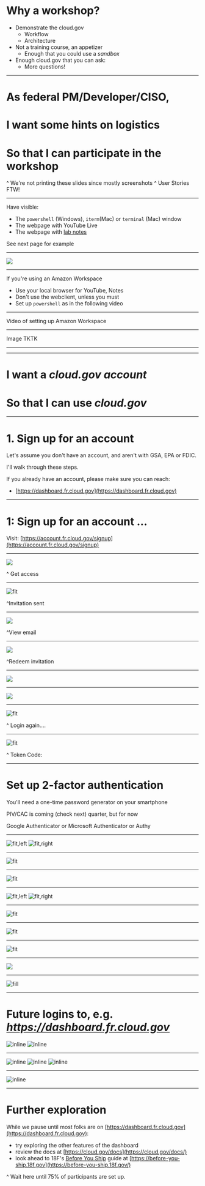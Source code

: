 <!-- 
This deck is a separate file since it's mostly screenshots, and shouldn't be printed with the rest of the notes (at least, not at the same size)

NB: These slide are inspired/influenced by https://basics-workshop.cfapps.io & https://github.com/cloudfoundry/summit-training-classes

Notes from dry-run:

- Everyone is focussed at the start of a lab. Deliver content then. Don't try to explain concept while students are trying to get things to work
- Then do lab. Pause for each command to complete. Those who don't need your guidance will pull ahead. Those who do need your guidance will want to go at a real-time pace
- Eliminate all editing
- Eliminate all `cd`. All commands should work even if steps are done out of order
- Be explicit about workspace setup.
  - What directory you're using: $HOME/cg-workshop 
  - Download `cg-workshop.zip` and unpack to ~/cg-workshop
  - Screen: 
    - One window terminal/powershell
    - One window live presentation
    - One window workshop.mda

- Explain goals of workshop:
  - Not training
  - Enough CG that you can use your sandbox workspace effectively
  - Enough CG that you can understand how the pieces fit together
  - Enough CG that you have confidence in it meeting your needs

- Add: Clean up after yourself!

- Add Gifs of the passcode login process w/ ScreenCastr

# Presenter: 

- Keycastr?
- Screenflow?
- Add break slides w/ "will be back...."
- Add :camera: to slide that need a linger by operator


Other notes
---

Also: Fix linebreak before all commands, use different font color for commands

Everyone should go to https://dashboard.fr.cloud.gov before commandline install

Todo: Insert slides/gif showing passcode login....

  DW copies the api url into the browser, so need to clarify there. Perhaps show a GIF of the process.

After cf login, run `cf orgs`

-->

# Why a workshop?

- Demonstrate the cloud.gov
  - Workflow
  - Architecture
- Not a training course, an appetizer
  - Enough that you could use a _sandbox_
- Enough cloud.gov that you can ask:
  - More questions!

---

# As federal PM/Developer/CISO,
# I want some hints on logistics 
# So that I can participate in the workshop

^ We're not printing these slides since mostly screenshots
^ User Stories FTW!

---

Have visible:
- The `powershell` (Windows), 
   `iterm`(Mac) or `terminal` (Mac) window
- The webpage with YouTube Live
- The webpage with [lab notes](https://github.com/18F/cg-workshop/blob/master/02-slides-lab.md)

See next page for example

---

![](images/screenshot.png)

---

If you're using an Amazon Workspace
- Use your local browser for YouTube, Notes
- Don't use the webclient, unless you must
- Set up `powershell` as in the following video

---

Video of setting up Amazon Workspace

---

Image TKTK

---


---

# I want a _cloud.gov account_
# So that I can use _cloud.gov_

---

# 1. Sign up for an account

Let's assume you don't have an account,
and aren't with GSA, EPA or FDIC.

I'll walk through these steps. 

If you already have an account, please make sure you can reach:

* [https://dashboard.fr.cloud.gov](https://dashboard.fr.cloud.gov)

---

# 1: Sign up for an account ...

Visit: [https://account.fr.cloud.gov/signup](https://account.fr.cloud.gov/signup)

---

![](lab01-setup/images/01.png)

^ Get access

---

![fit](lab01-setup/images/01_01.png)

^Invitation sent

---

![](lab01-setup/images/02.png)

^View email

---

![](lab01-setup/images/03.png)

^Redeem invitation

---

![](lab01-setup/images/03_01.png)

---

![](lab01-setup/images/04.png)

---

![fit](lab01-setup/images/04_01.png)

^ Login again....

---

![fit](lab01-setup/images/06.png)

^ Token Code:

---

# Set up 2-factor authentication

 
You'll need a one-time password 
generator on your smartphone

PIV/CAC is coming (check next) quarter, but for now

Google Authenticator or Microsoft Authenticator or Authy

---

![fit,left](lab01-setup/images/AUTH-goog.PNG)
![fit,right](lab01-setup/images/AUTH-msauth.PNG)

---

![fit](lab01-setup/images/AUTH-z1.PNG)

---

![fit](lab01-setup/images/AUTH-z2.PNG)

---

![fit,left](lab01-setup/images/AUTH-z3.PNG)
![fit,right](lab01-setup/images/06.PNG)

---

![fit](lab01-setup/images/AUTH-z4.PNG)

---

![fit](lab01-setup/images/06_01.png)

---

![fit](lab01-setup/images/07.png)

---

![](lab01-setup/images/08.png)

---

![fill](lab01-setup/images/09.png)

---

<!-- 
![](lab01-setup/images/10.png)

---
-->

# Future logins to, e.g. _https://dashboard.fr.cloud.gov_

![inline](lab01-setup/images/login01.png) ![inline](lab01-setup/images/login02.png) 

---

![inline](lab01-setup/images/login03.png) ![inline](lab01-setup/images/AUTH-z4.PNG) ![inline](lab01-setup/images/login04.png)

---

![inline](lab01-setup/images/login05.png)

---

# Further exploration

While we pause until most folks are on [https://dashboard.fr.cloud.gov](https://dashboard.fr.cloud.gov):

* try exploring the other features of the dashboard
* review the docs at [https://cloud.gov/docs](https://cloud.gov/docs/)
* look ahead to 18F's [Before You Ship](https://before-you-ship.18f.gov/) guide
  at [https://before-you-ship.18f.gov](https://before-you-ship.18f.gov/)

^ Wait here until 75% of participants are set up.